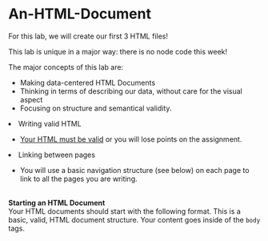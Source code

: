 # An-HTML-Document

For this lab, we will create our first 3 HTML files!

This lab is unique in a major way: there is no node code this week!

The major concepts of this lab are:
* Making data-centered HTML Documents
 * Thinking in terms of describing our data, without care for the visual aspect
 * Focusing on structure and semantical validity.
<li>Writing valid HTML</li>
<ul>
<li><a href="https://validator.w3.org/#validate_by_input">Your HTML must be valid</a> or you will lose points on the assignment.</li>
</ul>
<li>Linking between pages</li>
<ul>
    <li>You will use a basic navigation structure (see below) on each page to link to all the pages you are writing.</li>
</ul>

<br><strong>Starting an HTML Document</strong></br>
Your HTML documents should start with the following format. This is a basic, valid, HTML document structure. Your content goes inside of the <code>body</code> tags.
<style>
<!DOCTYPE html>
<html lang="en">
  <head>
    <meta charset="utf-8">
    <title>title</title>
  </head>
  <body>
    <!-- page content -->
  </body>
</html>
</style>
